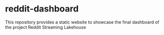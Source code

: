 # reddit-dashboard
This repository provides a static website to showcase the final dashboard of the project Reddit Streaming Lakehouse
